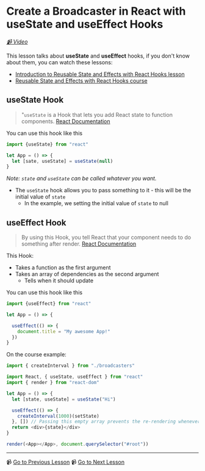 # Create a Broadcaster in React with useState and useEffect Hooks

*[📹 Video](https://egghead.io/lessons/egghead-create-a-broadcaster-in-react-with-usestate-and-useeffect-hooks)*

This lesson talks about **useState** and **useEffect** hooks, if you don't know about them, you can watch these lessons:

- [Introduction to Reusable State and Effects with React Hooks lesson](https://egghead.io/lessons/react-introduction-to-reusable-state-and-effects-with-react-hooks)
- [Reusable State and Effects with React Hooks course](https://egghead.io/courses/reusable-state-and-effects-with-react-hooks)

## useState Hook

> "`useState` is a Hook that lets you add React state to function components.
> [React Documentation](https://reactjs.org/docs/hooks-state.html)

You can use this hook like this

```javascript
import {useState} from "react"

let App = () => {
  let [sate, useState] = useState(null)
}
```

_Note: `state` and `useState` can be called whatever you want._

- The `useState` hook allows you to pass something to it - this will be the initial value of `state`
  - In the example, we setting the initial value of  `state` to null


## useEffect Hook

> By using this Hook, you tell React that your component needs to do something after render.
> [React Documentation](https://reactjs.org/docs/hooks-effect.html)

This Hook:

- Takes a function as the first argument
- Takes an array of dependencies as the second argument
  - Tells when it should update

You can use this hook like this

```javascript
import {useEffect} from "react"

let App = () => {

  useEffect(() => {
    document.title = "My awesome App!"
  })
}

```

On the course example:

```javascript
import { createInterval } from "./broadcasters"

import React, { useState, useEffect } from "react"
import { render } from "react-dom"

let App = () => {
  let [state, useState] = useState("Hi")

  useEffect(() => {
    createInterval(1000)(setState)
  }, []) // Passing this empty array prevents the re-rendering whenever the state changes
  return <div>{state}</div>
}

render(<App></App>, document.querySelector("#root"))
```

---

📹 [Go to Previous Lesson](https://egghead.io/lessons/egghead-adding-react-to-a-vanilla-parcel-project)
📹 [Go to Next Lesson](https://egghead.io/lessons/egghead-create-a-custom-usebroadcaster-hook)